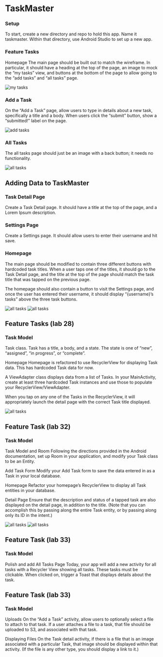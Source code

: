 # TaskMaster

### Setup
To start, create a new directory and repo to hold this app. Name it taskmaster.
Within that directory, use Android Studio to set up a new app.


### Feature Tasks
Homepage
The main page should be built out to match the wireframe. In particular, it should have a heading
at the top of the page, an image to mock the “my tasks” view, and buttons at the bottom of the page
to allow going to the “add tasks” and “all tasks” page.


![my tasks](./assets/my-tasks.png)



### Add a Task
On the “Add a Task” page, allow users to type in details about a new task, specifically a title and
a body. When users click the “submit” button, show a “submitted!” label on the page.


![add tasks](./assets/add-task.png)



### All Tasks
The all tasks page should just be an image with a back button; it needs no functionality.

![all tasks](./assets/all-tasks.png)








## Adding Data to TaskMaster


### Task Detail Page
Create a Task Detail page. It should have a title at the top of the page, and a Lorem Ipsum
description.

### Settings Page
Create a Settings page. It should allow users to enter their username and hit save.

### Homepage
The main page should be modified to contain three different buttons with hardcoded task titles.
When a user taps one of the titles, it should go to the Task Detail page, and the title at the
top of the page should match the task title that was tapped on the previous page.

The homepage should also contain a button to visit the Settings page, and once the user has entered
their username, it should display “{username}’s tasks” above the three task buttons.

![all tasks](./assets/homescreen.png)
![all tasks](./assets/task-detail.png)







## Feature Tasks (lab 28)

### Task Model
Task class. Task has a title, a body, and a state. The state is one of “new”, “assigned”,
“in progress”, or “complete”.

Homepage
Homepage is refactored to use RecyclerView for displaying Task data. This has hardcoded
Task data for now.

A ViewAdapter class displays data from a list of Tasks.
In your MainActivity, create at least three hardcoded Task instances and use those to populate
your RecyclerView/ViewAdapter.

When you tap on any one of the Tasks in the RecyclerView, it will appropriately
launch the detail page with the correct Task title displayed.


![all tasks](./assets/homepageNew.png)



## Feature Task (lab 32)

### Task Model
Task Model and Room
Following the directions provided in the Android documentation, set up Room in your application,
and modify your Task class to be an Entity.

Add Task Form
Modify your Add Task form to save the data entered in as a Task in your local database.

Homepage
Refactor your homepage’s RecyclerView to display all Task entities in your database.

Detail Page
Ensure that the description and status of a tapped task are also displayed on the detail page, in
addition to the title. (Note that you can accomplish this by passing along the entire Task entity,
or by passing along only its ID in the intent.)

![all tasks](./assets/homescreen2.png)
![all tasks](./assets/task-detail2.png)


## Feature Task (lab 33)

### Task Model
Polish and add All Tasks Page
Today, your app will add a new activity for all tasks with a Recycler View showing all tasks.
These tasks must be clickable. When clicked on, trigger a Toast that displays details about the task.


## Feature Task (lab 33)

### Task Model
Uploads
On the “Add a Task” activity, allow users to optionally select a file to attach to that task. If a
user attaches a file to a task, that file should be uploaded to S3, and associated with that task.

Displaying Files
On the Task detail activity, if there is a file that is an image associated with a particular Task,
that image should be displayed within that activity. (If the file is any other type, you should
display a link to it.)


